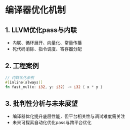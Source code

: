 # 编译器优化机制

## 1. LLVM优化pass与内联

- 内联、循环展开、向量化、常量传播
- 死代码消除、指令调度、寄存器分配

## 2. 工程案例

```rust
// 内联优化示例
#[inline(always)]
fn fast_mul(x: i32, y: i32) -> i32 { x * y }
```

## 3. 批判性分析与未来展望

- 编译器优化提升底层性能，但平台相关性与调试难度需关注
- 未来可探索自动化优化pass与跨平台优化

